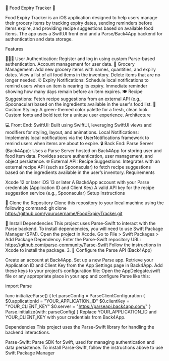 🍎 Food Expiry Tracker 🥕

Food Expiry Tracker is an iOS application designed to help users manage their grocery items by tracking expiry dates, sending reminders before items expire, and providing recipe suggestions based on available food items. The app uses a SwiftUI front end and a Parse/Back4App backend for authentication and data storage.

Features

🧑‍🤝‍🧑 User Authentication: Register and log in using custom Parse-based authentication. Account management for user data. 🛒 Grocery Management: Add new grocery items with names, quantities, and expiry dates. View a list of all food items in the inventory. Delete items that are no longer needed. ⏰ Expiry Notifications: Schedule local notifications to remind users when an item is nearing its expiry. Immediate reminder showing how many days remain before an item expires. 🍽 Recipe Suggestions: Fetch recipe suggestions from an external API (e.g., Spoonacular) based on the ingredients available in the user's food list. 🎨 Custom Styling: A green-themed color palette for a fresh, clean look. Custom fonts and bold text for a unique user experience. Architecture

💻 Front End: SwiftUI: Built using SwiftUI, leveraging SwiftUI views and modifiers for styling, layout, and animations. Local Notifications: Implements local notifications via the UserNotifications framework to remind users when items are about to expire. 🔒 Back End: Parse Server (Back4App): Uses a Parse Server hosted on Back4App for storing user and food item data. Provides secure authentication, user management, and object persistence. 🌐 External API: Recipe Suggestions: Integrates with an external recipe API (such as Spoonacular) to fetch recipe suggestions based on the ingredients available in the user’s inventory. Requirements

Xcode 12 or later iOS 13 or later A Back4App account with your Parse credentials (Application ID and Client Key) A valid API key for the recipe suggestion service (e.g., Spoonacular) Setup Instructions

📂 Clone the Repository Clone this repository to your local machine using the following command:
git clone https://github.com/yourusername/FoodExpiryTracker.git

🔌 Install Dependencies This project uses Parse-Swift to interact with the Parse backend. To install dependencies, you will need to use Swift Package Manager (SPM).
Open the project in Xcode. Go to File > Swift Packages > Add Package Dependency. Enter the Parse-Swift repository URL: https://github.com/parse-community/Parse-Swift Follow the instructions in Xcode to install the package. 3. 🔑 Configure the Parse API (Back4App)

Create an account at Back4App. Set up a new Parse app. Retrieve your Application ID and Client Key from the App Settings page in Back4App. Add these keys to your project’s configuration file: Open the AppDelegate.swift file or any appropriate place in your app and configure Parse like this:

import Parse

func initializeParse() { let parseConfig = ParseClientConfiguration { $0.applicationId = "YOUR_APPLICATION_ID" $0.clientKey = "YOUR_CLIENT_KEY" $0.server = "https://parseapi.back4app.com/" } Parse.initialize(with: parseConfig) } Replace YOUR_APPLICATION_ID and YOUR_CLIENT_KEY with your credentials from Back4App.

Dependencies This project uses the Parse-Swift library for handling the backend interactions.

Parse-Swift: Parse SDK for Swift, used for managing authentication and data persistence. To install Parse-Swift, follow the instructions above to use Swift Package Manager
